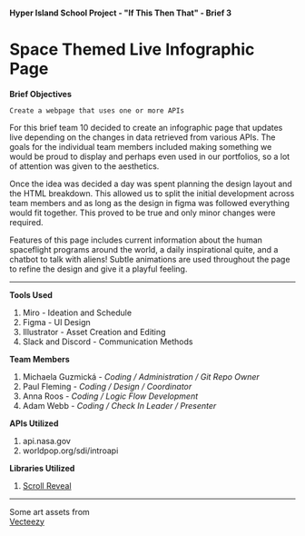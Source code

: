 #### Hyper Island School Project - "If This Then That" - Brief 3
# Space Themed Live Infographic Page

**Brief Objectives**
```
Create a webpage that uses one or more APIs
```

For this brief team 10 decided to create an infographic page that updates live depending on the changes in data retrieved from various APIs. The goals for the individual team members included making something we would be proud to display and perhaps even used in our portfolios, so a lot of attention was given to the aesthetics.

Once the idea was decided a day was spent planning the design layout and the HTML breakdown. This allowed us to split the initial development across team members and as long as the design in figma was followed everything would fit together. This proved to be true and only minor changes were required. 

Features of this page includes current information about the human spaceflight programs around the world, a daily inspirational quite, and a chatbot to talk with aliens! Subtle animations are used throughout the page to refine the design and give it a playful feeling. 

---
**Tools Used**
1. Miro - Ideation and Schedule
2. Figma - UI Design
3. Illustrator - Asset Creation and Editing
4. Slack and Discord - Communication Methods
   
**Team Members**
1. Michaela Guzmická - *Coding / Administration / Git Repo Owner*
2. Paul Fleming - *Coding / Design / Coordinator*
3. Anna Roos - *Coding / Logic Flow Development*
4. Adam Webb - *Coding / Check In Leader / Presenter*

**APIs Utilized**
1. api.nasa.gov
2. worldpop.org/sdi/introapi

**Libraries Utilized**
1. [Scroll Reveal](https://scrollrevealjs.org/)
---
Some art assets from  
[Vecteezy](https://www.vecteezy.com/)

